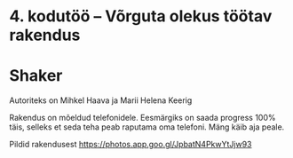 # 4. kodutöö – Võrguta olekus töötav rakendus

# Shaker

Autoriteks on Mihkel Haava ja Marii Helena Keerig

Rakendus on mõeldud telefonidele. Eesmärgiks on saada progress 100% täis, selleks et seda teha peab raputama oma telefoni. Mäng käib aja peale.

Pildid rakendusest https://photos.app.goo.gl/JpbatN4PkwYtJjw93
